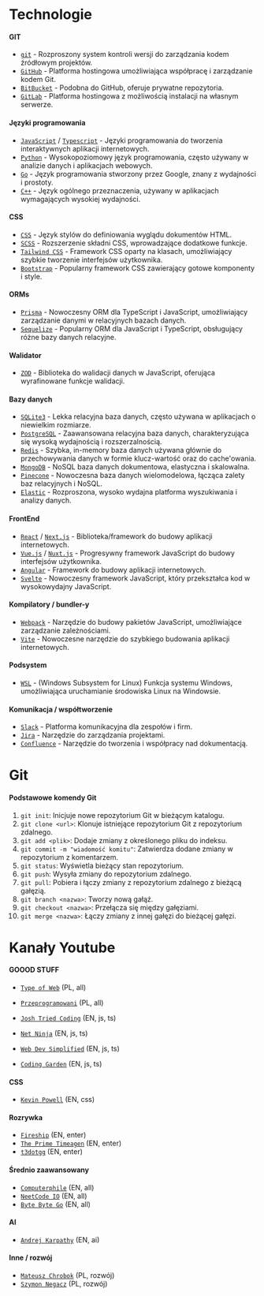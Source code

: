 #
# Technologie

#### GIT
- [`git`](https://git-scm.com/) - Rozproszony system kontroli wersji do zarządzania kodem źródłowym projektów.
- [`GitHub`](https://github.com/) - Platforma hostingowa umożliwiająca współpracę i zarządzanie kodem Git.
- [`BitBucket`](https://bitbucket.org/) - Podobna do GitHub, oferuje prywatne repozytoria.
- [`GitLab`](https://gitlab.com/) - Platforma hostingowa z możliwością instalacji na własnym serwerze.

#### Języki programowania
- [`JavaScript`](https://developer.mozilla.org/en-US/docs/Web/JavaScript) / [`Typescript`](https://www.typescriptlang.org/) - Języki programowania do tworzenia interaktywnych aplikacji internetowych.
- [`Python`](https://www.python.org/) - Wysokopoziomowy język programowania, często używany w analizie danych i aplikacjach webowych.
- [`Go`](https://golang.org/) - Język programowania stworzony przez Google, znany z wydajności i prostoty.
- [`C++`](https://isocpp.github.io/CppCoreGuidelines/CppCoreGuidelines) - Język ogólnego przeznaczenia, używany w aplikacjach wymagających wysokiej wydajności.

#### CSS
- [`CSS`](https://developer.mozilla.org/en-US/docs/Web/CSS?retiredLocale=pl) - Język stylów do definiowania wyglądu dokumentów HTML.
- [`SCSS`](https://sass-lang.com/) - Rozszerzenie składni CSS, wprowadzające dodatkowe funkcje.
- [`Tailwind CSS`](https://tailwindcss.com/) - Framework CSS oparty na klasach, umożliwiający szybkie tworzenie interfejsów użytkownika.
- [`Bootstrap`](https://getbootstrap.com/) - Popularny framework CSS zawierający gotowe komponenty i style.

#### ORMs
- [`Prisma`](https://www.prisma.io/) - Nowoczesny ORM dla TypeScript i JavaScript, umożliwiający zarządzanie danymi w relacyjnych bazach danych.
- [`Sequelize`](https://sequelize.org/) - Popularny ORM dla JavaScript i TypeScript, obsługujący różne bazy danych relacyjne.

#### Walidator
- [`ZOD`](https://zod.dev/) - Biblioteka do walidacji danych w JavaScript, oferująca wyrafinowane funkcje walidacji.

#### Bazy danych
- [`SQLite3`](https://www.sqlite.org/) - Lekka relacyjna baza danych, często używana w aplikacjach o niewielkim rozmiarze.
- [`PostgreSQL`](https://www.postgresql.org/) - Zaawansowana relacyjna baza danych, charakteryzująca się wysoką wydajnością i rozszerzalnością.
- [`Redis`](https://redis.io/) - Szybka, in-memory baza danych używana głównie do przechowywania danych w formie klucz-wartość oraz do cache'owania.
- [`MongoDB`](https://www.mongodb.com/) - NoSQL baza danych dokumentowa, elastyczna i skalowalna.
- [`Pinecone`](https://www.pinecone.io/) - Nowoczesna baza danych wielomodelowa, łącząca zalety baz relacyjnych i NoSQL.
- [`Elastic`](https://www.elastic.co/) - Rozproszona, wysoko wydajna platforma wyszukiwania i analizy danych.

#### FrontEnd
- [`React`](https://reactjs.org/) / [`Next.js`](https://nextjs.org/) - Biblioteka/framework do budowy aplikacji internetowych.
- [`Vue.js`](https://vuejs.org/)  / [`Nuxt.js`](https://nuxt.com/) - Progresywny framework JavaScript do budowy interfejsów użytkownika.
- [`Angular`](https://angular.io/) - Framework do budowy aplikacji internetowych.
- [`Svelte`](https://svelte.dev/) - Nowoczesny framework JavaScript, który przekształca kod w wysokowydajny JavaScript.

#### Kompilatory / bundler-y
- [`Webpack`](https://webpack.js.org/) - Narzędzie do budowy pakietów JavaScript, umożliwiające zarządzanie zależnościami.
- [`Vite`](https://vitejs.dev/) - Nowoczesne narzędzie do szybkiego budowania aplikacji internetowych.

#### Podsystem
- [`WSL`](https://learn.microsoft.com/en-us/windows/wsl/install) - (Windows Subsystem for Linux) Funkcja systemu Windows, umożliwiająca uruchamianie środowiska Linux na Windowsie.

#### Komunikacja / współtworzenie
- [`Slack`](https://slack.com/) - Platforma komunikacyjna dla zespołów i firm.
- [`Jira`](https://www.atlassian.com/pl/software/jira) - Narzędzie do zarządzania projektami.
- [`Confluence`](https://www.atlassian.com/software/confluence) - Narzędzie do tworzenia i współpracy nad dokumentacją.


#
# Git

#### Podstawowe komendy Git

1. `git init`: Inicjuje nowe repozytorium Git w bieżącym katalogu.
2. `git clone <url>`: Klonuje istniejące repozytorium Git z repozytorium zdalnego.
3. `git add <plik>`: Dodaje zmiany z określonego pliku do indeksu.
4. `git commit -m "wiadomość komitu"`: Zatwierdza dodane zmiany w repozytorium z komentarzem.
5. `git status`: Wyświetla bieżący stan repozytorium.
6. `git push`: Wysyła zmiany do repozytorium zdalnego.
7. `git pull`: Pobiera i łączy zmiany z repozytorium zdalnego z bieżącą gałęzią.
8. `git branch <nazwa>`: Tworzy nową gałąź.
9. `git checkout <nazwa>`: Przełącza się między gałęziami.
10. `git merge <nazwa>`: Łączy zmiany z innej gałęzi do bieżącej gałęzi.

#
# Kanały Youtube

#### GOOOD STUFF
- [`Type of Web`](https://www.youtube.com/@typeofweb) (PL, all)
- [`Przeprogramowani`](https://www.youtube.com/@Przeprogramowani) (PL, all)

- [`Josh Tried Coding`](https://www.youtube.com/@joshtriedcoding) (EN, js, ts)
- [`Net Ninja`](https://www.youtube.com/@NetNinja) (EN, js, ts)
- [`Web Dev Simplified`](https://www.youtube.com/@WebDevSimplified) (EN, js, ts)
- [`Coding Garden`](https://www.youtube.com/@CodingGarden) (EN, js, ts)

#### CSS
- [`Kevin Powell`](https://www.youtube.com/@KevinPowell) (EN, css)

#### Rozrywka
- [`Fireship`](https://www.youtube.com/@Fireship) (EN, enter)
- [`The Prime Timeagen`](https://www.youtube.com/@ThePrimeTimeagen) (EN, enter)
- [`t3dotgg`](https://www.youtube.com/@t3dotgg) (EN, enter)

#### Średnio zaawansowany
- [`Computerphile`](https://www.youtube.com/@Computerphile) (EN, all)
- [`NeetCode IO`](https://www.youtube.com/@NeetCodeIO) (EN, all)
- [`Byte Byte Go`](https://www.youtube.com/@ByteByteGo) (EN, all)

#### AI
- [`Andrej Karpathy`](https://www.youtube.com/@AndrejKarpathy) (EN, ai)

#### Inne / rozwój
- [`Mateusz Chrobok`](https://www.youtube.com/@MateuszChrobok) (PL, rozwój)
- [`Szymon Negacz`](https://www.youtube.com/@SzymonNegacz) (PL, rozwój)
